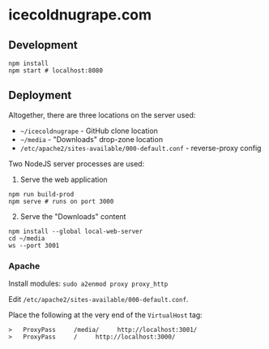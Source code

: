 # icecoldnugrape.com

## Development
```
npm install
npm start # localhost:8080
```

## Deployment
Altogether, there are three locations on the server used:
* `~/icecoldnugrape` - GitHub clone location
* `~/media` - "Downloads" drop-zone location
* `/etc/apache2/sites-available/000-default.conf` - reverse-proxy config

Two NodeJS server processes are used:
1. Serve the web application
```
npm run build-prod
npm serve # runs on port 3000
```
2. Serve the "Downloads" content
```
npm install --global local-web-server
cd ~/media
ws --port 3001
```

### Apache
Install modules:
`sudo a2enmod proxy proxy_http`

Edit `/etc/apache2/sites-available/000-default.conf`.

Place the following at the very end of the `VirtualHost` tag:
```
>   ProxyPass     /media/     http://localhost:3001/
>   ProxyPass     /     http://localhost:3000/
```
